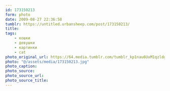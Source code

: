 ```yaml
---
id: 173150213
form: photo
date: 2009-08-27 22:36:58
tumblr: https://untitled.urbansheep.com/post/173150213/
title:
tags:
    - кошки
    - девушки
    - картинки
    - cat
photo_original_url: https://64.media.tumblr.com/tumblr_kp1nau6UxM1qzldgmo1_500.jpg
photo: "@/assets/media/173150213.jpg"
photo_caption:
photo_source:
photo_source_url:
photo_source_title:
---
```

